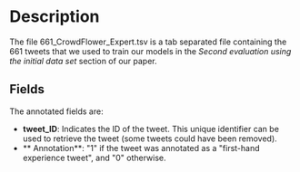 # Description
The file 661_CrowdFlower_Expert.tsv is a tab separated file containing the 661 tweets that we used to train our models in the *Second evaluation using the initial data set* section of our paper.

## Fields
The annotated fields are:
* **tweet_ID**: Indicates the ID of the tweet. This unique identifier can be used to retrieve the tweet (some tweets could have been removed).
* ** Annotation**: "1" if the tweet was annotated as a "first-hand experience tweet", and "0" otherwise.